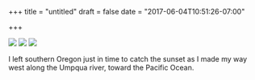 +++
title = "untitled"
draft = false
date = "2017-06-04T10:51:26-07:00"

+++

![](https://d17enza3bfujl8.cloudfront.net/DSCF7270.jpg)
![](https://d17enza3bfujl8.cloudfront.net/DSCF7285.jpg)
![](https://d17enza3bfujl8.cloudfront.net/DSCF7302.jpg)

I left southern Oregon just in time to catch the sunset as I made my way
west along the Umpqua river, toward the Pacific Ocean. 
